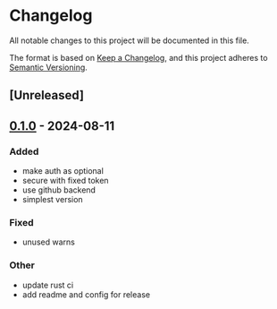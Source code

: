 # Changelog
All notable changes to this project will be documented in this file.

The format is based on [Keep a Changelog](https://keepachangelog.com/en/1.0.0/),
and this project adheres to [Semantic Versioning](https://semver.org/spec/v2.0.0.html).

## [Unreleased]

## [0.1.0](https://github.com/giangndm/private-crate-hub/releases/tag/v0.1.0) - 2024-08-11

### Added
- make auth as optional
- secure with fixed token
- use github backend
- simplest version

### Fixed
- unused warns

### Other
- update rust ci
- add readme and config for release

